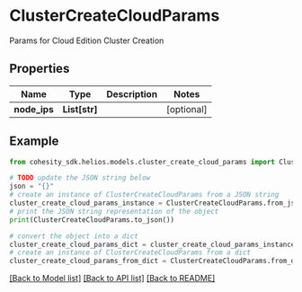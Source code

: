 # ClusterCreateCloudParams

Params for Cloud Edition Cluster Creation

## Properties

Name | Type | Description | Notes
------------ | ------------- | ------------- | -------------
**node_ips** | **List[str]** |  | [optional] 

## Example

```python
from cohesity_sdk.helios.models.cluster_create_cloud_params import ClusterCreateCloudParams

# TODO update the JSON string below
json = "{}"
# create an instance of ClusterCreateCloudParams from a JSON string
cluster_create_cloud_params_instance = ClusterCreateCloudParams.from_json(json)
# print the JSON string representation of the object
print(ClusterCreateCloudParams.to_json())

# convert the object into a dict
cluster_create_cloud_params_dict = cluster_create_cloud_params_instance.to_dict()
# create an instance of ClusterCreateCloudParams from a dict
cluster_create_cloud_params_from_dict = ClusterCreateCloudParams.from_dict(cluster_create_cloud_params_dict)
```
[[Back to Model list]](../README.md#documentation-for-models) [[Back to API list]](../README.md#documentation-for-api-endpoints) [[Back to README]](../README.md)


